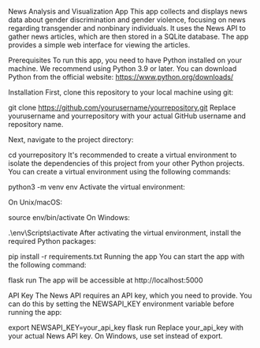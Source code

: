 News Analysis and Visualization App
This app collects and displays news data about gender discrimination and gender violence, focusing on news regarding transgender and nonbinary individuals. It uses the News API to gather news articles, which are then stored in a SQLite database. The app provides a simple web interface for viewing the articles.

Prerequisites
To run this app, you need to have Python installed on your machine. We recommend using Python 3.9 or later. You can download Python from the official website: https://www.python.org/downloads/

Installation
First, clone this repository to your local machine using git:


git clone https://github.com/yourusername/yourrepository.git
Replace yourusername and yourrepository with your actual GitHub username and repository name.

Next, navigate to the project directory:


cd yourrepository
It's recommended to create a virtual environment to isolate the dependencies of this project from your other Python projects. You can create a virtual environment using the following commands:


python3 -m venv env
Activate the virtual environment:

On Unix/macOS:

source env/bin/activate
On Windows:


.\env\Scripts\activate
After activating the virtual environment, install the required Python packages:


pip install -r requirements.txt
Running the app
You can start the app with the following command:


flask run
The app will be accessible at http://localhost:5000

API Key
The News API requires an API key, which you need to provide. You can do this by setting the NEWSAPI_KEY environment variable before running the app:


export NEWSAPI_KEY=your_api_key
flask run
Replace your_api_key with your actual News API key. On Windows, use set instead of export.
